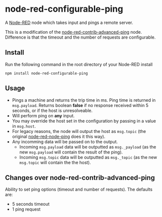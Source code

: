 # node-red-configurable-ping

A <a href="http://nodered.org" target="_new">Node-RED</a> node which takes input and pings a remote server.

This is a modification of the [node-red-contrib-advanced-ping](https://github.com/emiloberg/node-red-contrib-advanced-ping) node. Difference is that the timeout and the number of requests are configurable.


## Install

Run the following command in the root directory of your Node-RED install

    npm install node-red-configurable-ping

## Usage

* Pings a machine and returns the trip time in ms. Ping time is returned in `msg.payload`. Returns boolean **false** if no response received within 5 seconds, or if the host is unresolveable.
* Will perform ping on **any** input.
* You may override the host set in the configuration by passing in a value in `msg.host`.
* For legacy reasons, the node will output the host as `msg.topic` (the original [node-red-node-ping](https://github.com/node-red/node-red-nodes/tree/master/io/ping) does it this way).
* Any incomming data will be passed on to the output.
  * Incoming `msg.payload` data will be outputted as `msg._payload` (as the new `msg.payload` will contain the result of the ping).
  * Incoming `msg.topic` data will be outputted as `msg._topic` (as the new `msg.topic` will contain the the host).

## Changes over node-red-contrib-advanced-ping
Ability to set ping options (timeout and number of requests). 
The defaults are:
* 5 seconds timeout 
* 1 ping request
